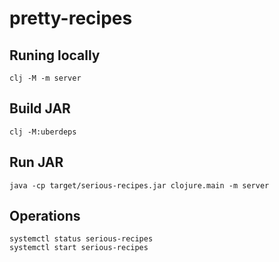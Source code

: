 # pretty-recipes

## Runing locally

```
clj -M -m server
```

## Build JAR

```
clj -M:uberdeps
```

## Run JAR

```
java -cp target/serious-recipes.jar clojure.main -m server
```

## Operations

```
systemctl status serious-recipes
systemctl start serious-recipes
```
